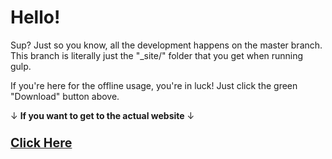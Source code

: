 # Hello!

Sup? Just so you know, all the development happens on the master branch. This branch is literally just the "_site/" folder that you get when running gulp.

If you're here for the offline usage, you're in luck! Just click the green "Download" button above.

&darr; **If you want to get to the actual website** &darr;

### <big>[Click Here](http://cemrajc.github.io/majortraining/)</big>
